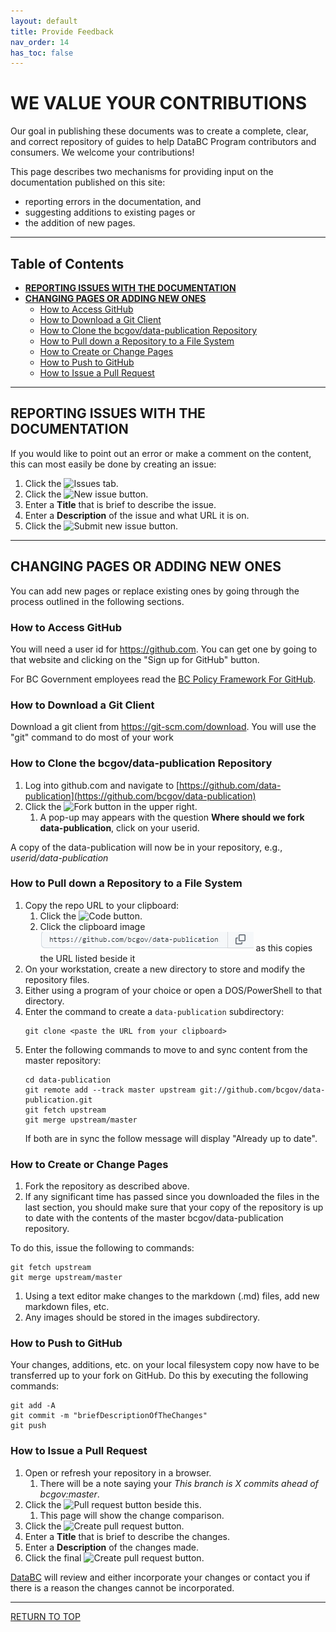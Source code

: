 ```yaml
---
layout: default
title: Provide Feedback
nav_order: 14
has_toc: false
---
```


# WE VALUE YOUR CONTRIBUTIONS

Our goal in publishing these documents was to create a complete, clear, and correct repository of guides to help DataBC Program contributors and consumers. We welcome your contributions!

This page describes two mechanisms for providing input on the documentation published on this site:
+ reporting errors in the documentation, and
+ suggesting additions to existing pages or 
+ the addition of new pages.

-----------------------

## Table of Contents
+ [**REPORTING ISSUES WITH THE DOCUMENTATION**](#reporting-issues-with-the-documentation)
+ [**CHANGING PAGES OR ADDING NEW ONES**](#changing-pages-or-adding-new-ones)
	+ [How to Access GitHub](#how-to-access-github)
	+ [How to Download a Git Client](#how-to-download-a-git-client)
	+ [How to Clone the bcgov/data-publication Repository](#how-to-clone-the-bcgovdata-publication-repository)
	+ [How to Pull down a Repository to a File System](#how-to-pull-down-a-repository-to-a-file-system)
	+ [How to Create or Change Pages](#how-to-create-or-change-pages)
	+ [How to Push to GitHub](#how-to-push-to-github)
	+ [How to Issue a Pull Request](#how-to-issue-a-pull-request)

-----------------------

## REPORTING ISSUES WITH THE DOCUMENTATION

If you would like to point out an error or make a comment on the content, this can most easily be done by creating an issue:
1. Click the ![Issues](images/image_issues.png) tab. 
1. Click the ![New issue](images/image_new_issue.png) button. 
1. Enter a **Title** that is brief to describe the issue.
1. Enter a **Description** of the issue and what URL it is on.
1. Click the ![Submit new issue](images/image_submit_new_issue.png) button. 

-----------------------------------------------------------

## CHANGING PAGES OR ADDING NEW ONES

You can add new pages or replace existing ones by going through the process outlined in the following sections.  

### How to Access GitHub

You will need a user id for https://github.com.  You can get one by going to that website and clicking on the "Sign up for GitHub" button.

For BC Government employees read the [BC Policy Framework For GitHub](https://github.com/bcgov/BC-Policy-Framework-For-GitHub).

### How to Download a Git Client

Download a git client from https://git-scm.com/download. You will use the "git" command to do most of your work

### How to Clone the bcgov/data-publication Repository

1. Log into github.com and navigate to [https://github.com/data-publication](https://github.com/bcgov/data-publication)
1. Click the ![Fork](images/image_fork.png) button in the upper right.
	1. A pop-up may appears with the question **Where should we fork data-publication**, click on your userid.

A copy of the data-publication will now be in your repository, e.g., _userid/data-publication_

### How to Pull down a Repository to a File System

1. Copy the repo URL to your clipboard:
	1. Click the ![Code](images/image_code.png) button.
	1. Click the clipboard image ![clipboard_image](images/image_copy_url.png) as this copies the URL listed beside it
1. On your workstation, create a new directory to store and modify the repository files. 
1. Either using a program of your choice or open a DOS/PowerShell to that directory.
1. Enter the command to create a `data-publication` subdirectory:
	```
	git clone <paste the URL from your clipboard>
	```
1. Enter the following commands to move to and sync content from the master repository:
   ```
   cd data-publication
   git remote add --track master upstream git://github.com/bcgov/data-publication.git
   git fetch upstream
   git merge upstream/master
   ```
	If both are in sync the follow message will display "Already up to date".

### How to Create or Change Pages

1. Fork the repository as described above.
2. If any significant time has passed since you downloaded the files in the last section, you should make sure that your copy of the repository is up to date with the contents of the master bcgov/data-publication repository. 

To do this, issue the following to commands:
   ```
   git fetch upstream
   git merge upstream/master
   ```

1. Using a text editor make changes to the markdown (.md) files, add new markdown files, etc. 
1. Any images should be stored in the images subdirectory.

### How to Push to GitHub

Your changes, additions, etc. on your local filesystem copy now have to be transferred up to your fork on GitHub. Do this by executing the following commands:

```
git add -A
git commit -m "briefDescriptionOfTheChanges"
git push
```
 
### How to Issue a Pull Request

1. Open or refresh your repository in a browser.
	1. There will be a note saying your _This branch is X commits ahead of bcgov:master_.
1. Click the ![Pull request](images/image_pullrequest.png) button beside this. 
	1. This page will show the change comparison.
1. Click the ![Create pull request](images/image_create_pull_request.png) button. 
1. Enter a **Title** that is brief to describe the changes.
1. Enter a **Description** of the changes made.
1. Click the final ![Create pull request](images/image_create_pull_request2.png) button. 

 [DataBC](mailto:databc.da@gov.bc.ca) will review and either incorporate your changes or contact you if there is a reason the changes cannot be incorporated.

-------------------------------------------------------

[RETURN TO TOP][1] 

[1]: #we-value-your-contributions
